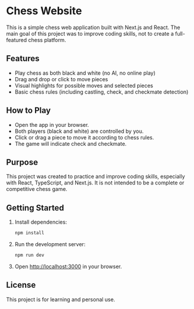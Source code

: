 # Chess Website

This is a simple chess web application built with Next.js and React. The main goal of this project was to improve coding skills, not to create a full-featured chess platform.

## Features
- Play chess as both black and white (no AI, no online play)
- Drag and drop or click to move pieces
- Visual highlights for possible moves and selected pieces
- Basic chess rules (including castling, check, and checkmate detection)

## How to Play
- Open the app in your browser.
- Both players (black and white) are controlled by you.
- Click or drag a piece to move it according to chess rules.
- The game will indicate check and checkmate.

## Purpose
This project was created to practice and improve coding skills, especially with React, TypeScript, and Next.js. It is not intended to be a complete or competitive chess game.

## Getting Started
1. Install dependencies:
   ```bash
   npm install
   ```
2. Run the development server:
   ```bash
   npm run dev
   ```
3. Open [http://localhost:3000](http://localhost:3000) in your browser.

## License
This project is for learning and personal use.
